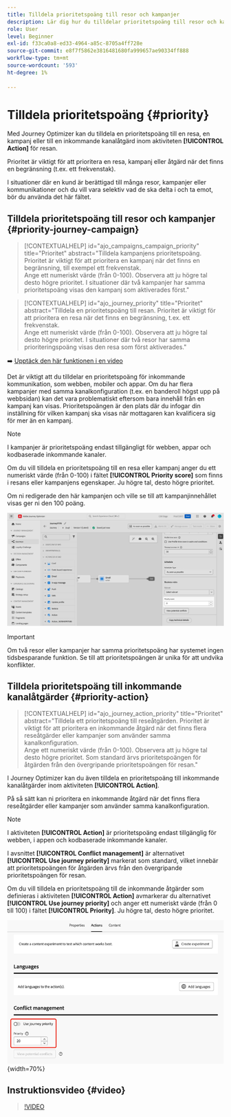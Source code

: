```yaml
---
title: Tilldela prioritetspoäng till resor och kampanjer
description: Lär dig hur du tilldelar prioritetspoäng till resor och kampanjer.
role: User
level: Beginner
exl-id: f33ca0a8-ed33-4964-a85c-8705a4ff728e
source-git-commit: e8f7f5862e3816481680fa999657ae90334ff888
workflow-type: tm+mt
source-wordcount: '593'
ht-degree: 1%

---
```


# Tilldela prioritetspoäng {#priority}

Med Journey Optimizer kan du tilldela en prioritetspoäng till en resa, en kampanj eller till en inkommande kanalåtgärd inom aktiviteten **[!UICONTROL Action]** för resan.

Prioritet är viktigt för att prioritera en resa, kampanj eller åtgärd när det finns en begränsning (t.ex. ett frekvenstak).

I situationer där en kund är berättigad till många resor, kampanjer eller kommunikationer och du vill vara selektiv vad de ska delta i och ta emot, bör du använda det här fältet.

## Tilldela prioritetspoäng till resor och kampanjer {#priority-journey-campaign}

>[!CONTEXTUALHELP]
>id="ajo_campaigns_campaign_priority"
>title="Prioritet"
>abstract="Tilldela kampanjens prioritetspoäng. Prioritet är viktigt för att prioritera en kampanj när det finns en begränsning, till exempel ett frekvenstak.</br>Ange ett numeriskt värde (från 0-100). Observera att ju högre tal desto högre prioritet. I situationer där två kampanjer har samma prioritetspoäng visas den kampanj som aktiverades först."

>[!CONTEXTUALHELP]
>id="ajo_journey_priority"
>title="Prioritet"
>abstract="Tilldela en prioritetspoäng till resan. Prioritet är viktigt för att prioritera en resa när det finns en begränsning, t.ex. ett frekvenstak.</br>Ange ett numeriskt värde (från 0-100). Observera att ju högre tal desto högre prioritet. I situationer där två resor har samma prioriteringspoäng visas den resa som först aktiverades."

➡️ [Upptäck den här funktionen i en video](#video)

Det är viktigt att du tilldelar en prioritetspoäng för inkommande kommunikation, som webben, mobiler och appar. Om du har flera kampanjer med samma kanalkonfiguration (t.ex. en banderoll högst upp på webbsidan) kan det vara problematiskt eftersom bara innehåll från en kampanj kan visas. Prioritetspoängen är den plats där du infogar din inställning för vilken kampanj ska visas när mottagaren kan kvalificera sig för mer än en kampanj.

>[!NOTE]
>
>I kampanjer är prioritetspoäng endast tillgängligt för webben, appar och kodbaserade inkommande kanaler.

Om du vill tilldela en prioritetspoäng till en resa eller kampanj anger du ett numeriskt värde (från 0-100) i fältet **[!UICONTROL Priority score]** som finns i resans eller kampanjens egenskaper. Ju högre tal, desto högre prioritet.

Om ni redigerade den här kampanjen och ville se till att kampanjinnehållet visas ger ni den 100 poäng.

![](assets/priority-score.png)

>[!IMPORTANT]
>
>Om två resor eller kampanjer har samma prioritetspoäng har systemet ingen tidsbesparande funktion. Se till att prioritetspoängen är unika för att undvika konflikter.

## Tilldela prioritetspoäng till inkommande kanalåtgärder {#priority-action}

>[!CONTEXTUALHELP]
>id="ajo_journey_action_priority"
>title="Prioritet"
>abstract="Tilldela ett prioritetspoäng till reseåtgärden. Prioritet är viktigt för att prioritera en inkommande åtgärd när det finns flera reseåtgärder eller kampanjer som använder samma kanalkonfiguration.</br>Ange ett numeriskt värde (från 0-100). Observera att ju högre tal desto högre prioritet. Som standard ärvs prioritetspoängen för åtgärden från den övergripande prioritetspoängen för resan."

I Journey Optimizer kan du även tilldela en prioritetspoäng till inkommande kanalåtgärder inom aktiviteten **[!UICONTROL Action]**.

På så sätt kan ni prioritera en inkommande åtgärd när det finns flera reseåtgärder eller kampanjer som använder samma kanalkonfiguration.

>[!NOTE]
>
>I aktiviteten **[!UICONTROL Action]** är prioritetspoäng endast tillgänglig för webben, i appen och kodbaserade inkommande kanaler.

I avsnittet **[!UICONTROL Conflict management]** är alternativet **[!UICONTROL Use journey priority]** markerat som standard, vilket innebär att prioritetspoängen för åtgärden ärvs från den övergripande prioritetspoängen för resan.

Om du vill tilldela en prioritetspoäng till de inkommande åtgärder som definieras i aktiviteten **[!UICONTROL Action]** avmarkerar du alternativet **[!UICONTROL Use journey priority]** och anger ett numeriskt värde (från 0 till 100) i fältet **[!UICONTROL Priority]**. Ju högre tal, desto högre prioritet.

![](assets/action-journey-priority-score.png){width=70%}

## Instruktionsvideo {#video}

>[!VIDEO](https://video.tv.adobe.com/v/3445005?quality=12&captions=swe)
